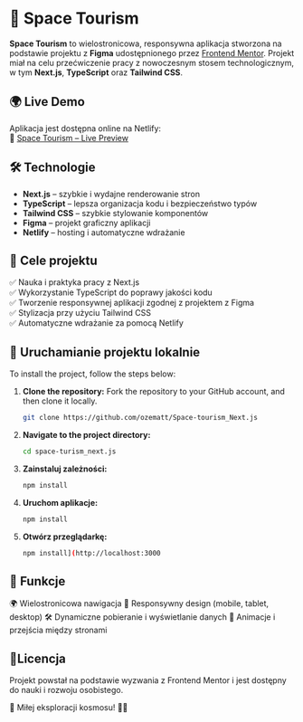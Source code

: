 # 🚀 Space Tourism  

**Space Tourism** to wielostronicowa, responsywna aplikacja stworzona na podstawie projektu z **Figma** udostępnionego przez [Frontend Mentor](https://www.frontendmentor.io/). Projekt miał na celu przećwiczenie pracy z nowoczesnym stosem technologicznym, w tym **Next.js**, **TypeScript** oraz **Tailwind CSS**.  

## 🌍 Live Demo  
Aplikacja jest dostępna online na Netlify:  
🔗 [Space Tourism – Live Preview](https://twoja-domena.netlify.app)  

## 🛠️ Technologie  
- **Next.js** – szybkie i wydajne renderowanie stron  
- **TypeScript** – lepsza organizacja kodu i bezpieczeństwo typów  
- **Tailwind CSS** – szybkie stylowanie komponentów  
- **Figma** – projekt graficzny aplikacji  
- **Netlify** – hosting i automatyczne wdrażanie  

## 🎯 Cele projektu  
✅ Nauka i praktyka pracy z Next.js  
✅ Wykorzystanie TypeScript do poprawy jakości kodu  
✅ Tworzenie responsywnej aplikacji zgodnej z projektem z Figma  
✅ Stylizacja przy użyciu Tailwind CSS  
✅ Automatyczne wdrażanie za pomocą Netlify  

## 📂 Uruchamianie projektu lokalnie 

To install the project, follow the steps below:

1. **Clone the repository:**
   Fork the repository to your GitHub account, and then clone it locally.
   ```sh
   git clone https://github.com/ozematt/Space-tourism_Next.js
   ```
   
2. **Navigate to the project directory:**
   ```sh
   cd space-turism_next.js
   ```
   
3. **Zainstaluj zależności:**
    ```sh
   npm install
   ```
4. **Uruchom aplikacje:**
    ```sh
   npm install
   ```
4. **Otwórz przeglądarkę:**
    ```sh
   npm install](http://localhost:3000
   ```

## 📌 Funkcje

🌍 Wielostronicowa nawigacja
📱 Responsywny design (mobile, tablet, desktop)
🛠 Dynamiczne pobieranie i wyświetlanie danych
🎨 Animacje i przejścia między stronami


## 📜Licencja

Projekt powstał na podstawie wyzwania z Frontend Mentor i jest dostępny do nauki i rozwoju osobistego.

📌 Miłej eksploracji kosmosu! 🚀🌌


